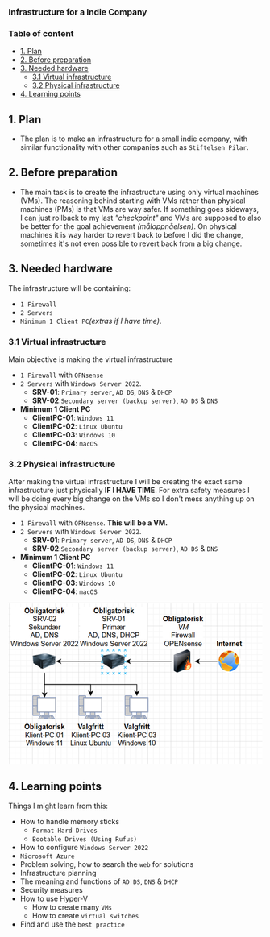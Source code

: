 ### Infrastructure for a Indie Company

### Table of content
- [1. Plan](#1-plan)
- [2. Before preparation](#2-before-preparation)
- [3. Needed hardware](#3-needed-hardware)
  - [3.1 Virtual infrastructure](#31-virtual-infrastructure)
  - [3.2 Physical infrastructure](#32-physical-infrastructure)
- [4. Learning points](#4-learning-points)



## 1. Plan
- The plan is to make an infrastructure for a small indie company, with similar functionality with other companies such as ``Stiftelsen Pilar``.



## 2. Before preparation
- The main task is to create the infrastructure using only virtual machines (VMs). The reasoning behind starting with VMs rather than physical machines (PMs) is that VMs are way safer. If something goes sideways, I can just rollback to my last *"checkpoint"* and VMs are supposed to also be better for the goal achievement *(måloppnåelsen)*. On physical machines it is way harder to revert back to before I did the change, sometimes it's not even possible to revert back from a big change.



## 3. Needed hardware
The infrastructure will be containing:
-  ``1 Firewall`` 
-  ``2 Servers``
-  ``Minimum 1 Client PC``*(extras if I have time)*.  

### 3.1 Virtual infrastructure
Main objective is making the virtual infrastructure
- ``1 Firewall`` with ``OPNsense``
- ``2 Servers`` with ``Windows Server 2022``. 
  - **SRV-01**: ``Primary server``, ``AD DS``, ``DNS`` & ``DHCP``
  - **SRV-02**:``Secondary server (backup server)``, ``AD DS`` & ``DNS``
- **Minimum 1 Client PC**
  - **ClientPC-01**: ``Windows 11``
  - **ClientPC-02**: ``Linux Ubuntu``
  - **ClientPC-03**: ``Windows 10``
  - **ClientPC-04**: ``macOS`` 

### 3.2 Physical infrastructure
After making the virtual infrastructure I will be creating the exact same infrastructure just physically **IF I HAVE TIME**. For extra safety measures I will be doing every big change on the VMs so I don't mess anything up on the physical machines.
- ``1 Firewall`` with ``OPNsense``. **This will be a VM.**
- ``2 Servers`` with ``Windows Server 2022``. 
  - **SRV-01**: ``Primary server``, ``AD DS``, ``DNS`` & ``DHCP``
  - **SRV-02**:``Secondary server (backup server)``, ``AD DS`` & ``DNS``
- **Minimum 1 Client PC**
  - **ClientPC-01**: ``Windows 11``
  - **ClientPC-02**: ``Linux Ubuntu``
  - **ClientPC-03**: ``Windows 10``
  - **ClientPC-04**: ``macOS`` 

<img src="IndieCompanyInfrastructure.png" alt="Picture of infrastructure" />



## 4. Learning points
Things I might learn from this:
- How to handle memory sticks
  - ``Format Hard Drives``
  - ``Bootable Drives (Using Rufus)``
- How to configure ``Windows Server 2022``
- ``Microsoft Azure``
- Problem solving, how to search the ``web`` for solutions
- Infrastructure planning
- The meaning and functions of ``AD DS``, ``DNS`` & ``DHCP``
- Security measures
- How to use Hyper-V
  - How to create many ``VMs``
  - How to create ``virtual switches``
- Find and use the ``best practice``



